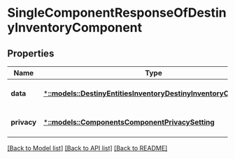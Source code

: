 # SingleComponentResponseOfDestinyInventoryComponent

## Properties
Name | Type | Description | Notes
------------ | ------------- | ------------- | -------------
**data** | [***::models::DestinyEntitiesInventoryDestinyInventoryComponent**](Destiny.Entities.Inventory.DestinyInventoryComponent.md) |  | [optional] [default to null]
**privacy** | [***::models::ComponentsComponentPrivacySetting**](Components.ComponentPrivacySetting.md) |  | [optional] [default to null]

[[Back to Model list]](../README.md#documentation-for-models) [[Back to API list]](../README.md#documentation-for-api-endpoints) [[Back to README]](../README.md)


